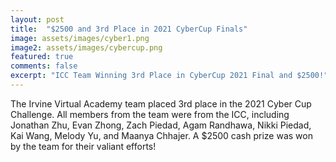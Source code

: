 ```yaml
---
layout: post
title:  "$2500 and 3rd Place in 2021 CyberCup Finals"
image: assets/images/cyber1.png
image2: assets/images/cybercup.png
featured: true
comments: false
excerpt: "ICC Team Winning 3rd Place in CyberCup 2021 Final and $2500!"
---
```


The Irvine Virtual Academy team placed 3rd place in the 2021 Cyber Cup Challenge. All members from the team were from the ICC, including	Jonathan Zhu, Evan Zhong, Zach Piedad, Agam Randhawa, Nikki Piedad, Kai Wang, Melody Yu, and Maanya Chhajer. A $2500 cash prize was won by the team for their valiant efforts!


<br/>
